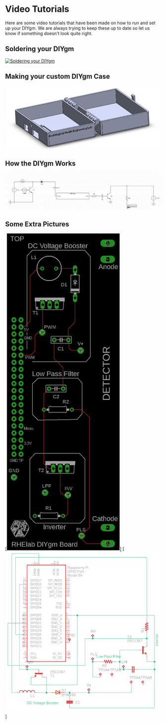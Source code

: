 # Video Tutorials

Here are some video tutorials that have been made on how to run and set up your DIYgm. We are always trying to keep these up to date so let us know if something doesn't look quite right.

## Soldering your DIYgm

[![Soldering your DIYgm](https://img.youtube.com/vi/NL9csHRMstE/0.jpg)](https://www.youtube.com/watch?v=NL9csHRMstE)

## Making your custom DIYgm Case

[![Making your custom DIYgm Case](pictures/DIYgm-Case-v2.png)](https://www.youtube.com/watch?v=7_czrs8wfBI)

## How the DIYgm Works

[![How the DIYgm Works](pictures/Circuit.PNG)](https://www.youtube.com/watch?v=-N-gMGGanG0)

## Some Extra Pictures

[![DIYgm Board View](pictures/Board_BRD_v5.7.png)]
[![DIYgm Schematic View](pictures/Board_SCH_v5.7.png)]
